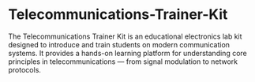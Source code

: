 # Telecommunications-Trainer-Kit
The Telecommunications Trainer Kit is an educational electronics lab kit designed to introduce and train students on modern communication systems. It provides a hands-on learning platform for understanding core principles in telecommunications — from signal modulation to network protocols.
